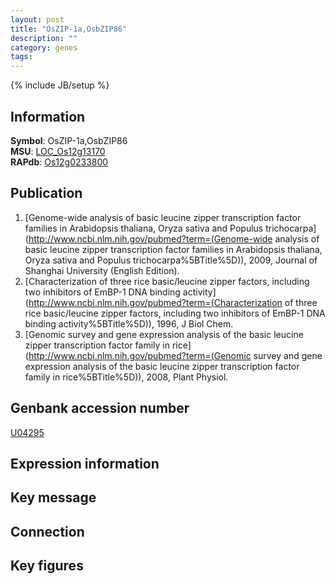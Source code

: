 ```yaml
---
layout: post
title: "OsZIP-1a,OsbZIP86"
description: ""
category: genes
tags: 
---
```

{% include JB/setup %}

## Information
__Symbol__: OsZIP-1a,OsbZIP86  
__MSU__: [LOC_Os12g13170](http://rice.plantbiology.msu.edu/cgi-bin/ORF_infopage.cgi?orf=LOC_Os12g13170)  
__RAPdb__: [Os12g0233800](http://rapdb.dna.affrc.go.jp/viewer/gbrowse_details/irgsp1?name=Os12g0233800)  

## Publication
1. [Genome-wide analysis of basic leucine zipper transcription factor families in Arabidopsis thaliana, Oryza sativa and Populus trichocarpa](http://www.ncbi.nlm.nih.gov/pubmed?term=(Genome-wide analysis of basic leucine zipper transcription factor families in Arabidopsis thaliana, Oryza sativa and Populus trichocarpa%5BTitle%5D)), 2009, Journal of Shanghai University (English Edition).
2. [Characterization of three rice basic/leucine zipper factors, including two inhibitors of EmBP-1 DNA binding activity](http://www.ncbi.nlm.nih.gov/pubmed?term=(Characterization of three rice basic/leucine zipper factors, including two inhibitors of EmBP-1 DNA binding activity%5BTitle%5D)), 1996, J Biol Chem.
3. [Genomic survey and gene expression analysis of the basic leucine zipper transcription factor family in rice](http://www.ncbi.nlm.nih.gov/pubmed?term=(Genomic survey and gene expression analysis of the basic leucine zipper transcription factor family in rice%5BTitle%5D)), 2008, Plant Physiol.

## Genbank accession number
[U04295](http://www.ncbi.nlm.nih.gov/nuccore/U04295)

## Expression information

## Key message

## Connection

## Key figures


